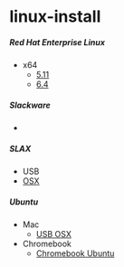 # linux-install


##### Red Hat Enterprise Linux
* x64
  * [5.11](/docs/rhel/5.11/x64.md)
  * [6.4](/docs/rhel/6.4/x64.md)

##### Slackware
*

##### SLAX
* USB
 * [OSX](/docs/slax/osx.md)

##### Ubuntu
* Mac
  * [USB OSX](/docs/ubuntu/macbook-air.md)
* Chromebook
  * [Chromebook Ubuntu](/docs/ubuntu/chromebook.md)
